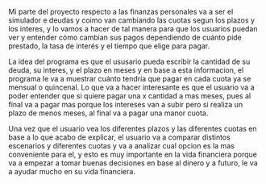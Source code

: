 Mi parte del proyecto respecto a las finanzas personales va a ser el simulador e deudas y coimo van cambiando las cuotas segun los plazos y los interes, y lo vamos a hacer de tal manera para que los usuarios puedan ver y entender cómo cambian sus pagos dependiendo de cuánto pide prestado, la tasa de interés y el tiempo que elige para pagar. 

La idea del programa es que el ususario pueda escribir la cantidad de su deuda, su interes, y el plazo en meses y en base a esta informacion, el programa le va a muestrar cuánto tendría que pagar en cada cuota ya se mensual o quincenal. Lo que va a hacer interesante es que el usuario va a poder entender que si quiere pagar una x cantidad a mas meses, pues al final va a pagar mas porque los intereses van a subir pero si realiza un plazo de menos meses, al final va a pagar una manor cuota. 

Una vez que el usuario vea los diferentes plazos y las diferentes cuotas en base a lo que acabo de explicar, el usuario va a comparar distintos escenarios y diferentes cuotas y va a analizar cual opcion es la mas conveniente para el, y esto es muy importante en la vida financiera porque va a empezar a tomar buenas decisiones en base al dinero y a futuro, le va a ayudar mucho en su vida financiera.
